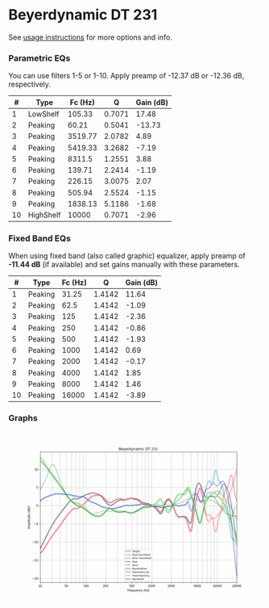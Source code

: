# Beyerdynamic DT 231
See [usage instructions](https://github.com/jaakkopasanen/AutoEq#usage) for more options and info.

### Parametric EQs
You can use filters 1-5 or 1-10. Apply preamp of -12.37 dB or -12.36 dB, respectively.

|   # | Type      |   Fc (Hz) |      Q |   Gain (dB) |
|-----|-----------|-----------|--------|-------------|
|   1 | LowShelf  |    105.33 | 0.7071 |       17.48 |
|   2 | Peaking   |     60.21 | 0.5041 |      -13.73 |
|   3 | Peaking   |   3519.77 | 2.0782 |        4.89 |
|   4 | Peaking   |   5419.33 | 3.2682 |       -7.19 |
|   5 | Peaking   |   8311.5  | 1.2551 |        3.88 |
|   6 | Peaking   |    139.71 | 2.2414 |       -1.19 |
|   7 | Peaking   |    226.15 | 3.0075 |        2.07 |
|   8 | Peaking   |    505.94 | 2.5524 |       -1.15 |
|   9 | Peaking   |   1838.13 | 5.1186 |       -1.68 |
|  10 | HighShelf |  10000    | 0.7071 |       -2.96 |

### Fixed Band EQs
When using fixed band (also called graphic) equalizer, apply preamp of **-11.44 dB** (if available) and set gains manually with these parameters.

|   # | Type    |   Fc (Hz) |      Q |   Gain (dB) |
|-----|---------|-----------|--------|-------------|
|   1 | Peaking |     31.25 | 1.4142 |       11.64 |
|   2 | Peaking |     62.5  | 1.4142 |       -1.09 |
|   3 | Peaking |    125    | 1.4142 |       -2.36 |
|   4 | Peaking |    250    | 1.4142 |       -0.86 |
|   5 | Peaking |    500    | 1.4142 |       -1.93 |
|   6 | Peaking |   1000    | 1.4142 |        0.69 |
|   7 | Peaking |   2000    | 1.4142 |       -0.17 |
|   8 | Peaking |   4000    | 1.4142 |        1.85 |
|   9 | Peaking |   8000    | 1.4142 |        1.46 |
|  10 | Peaking |  16000    | 1.4142 |       -3.89 |

### Graphs
![](./Beyerdynamic%20DT%20231.png)
